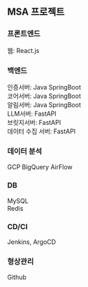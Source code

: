 MSA 프로젝트
----------------
### 프론트엔드<br/>
웹: React.js<br/>

### 백엔드<br/>
인증서버: Java SpringBoot<br/>
코어서버: Java SpringBoot<br/>
알림서버: Java SpringBoot<br/>
LLM서버: FastAPI<br/>
브릿지서버: FastAPI<br/>
데이터 수집 서버: FastAPI<br/>

### 데이터 분석<br/>
GCP BigQuery
AirFlow

### DB
MySQL<br/>
Redis

### CD/CI<br/>
Jenkins, ArgoCD

### 형상관리<br/>
Github
